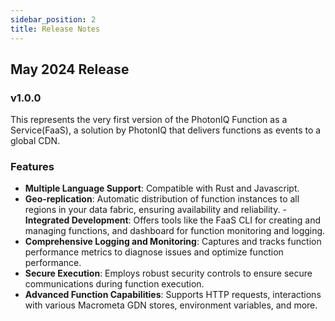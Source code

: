 ```yaml
---
sidebar_position: 2
title: Release Notes
---
```


## May 2024 Release
### v1.0.0
This represents the very first version of the PhotonIQ Function as a Service(FaaS), a solution by PhotonIQ that delivers functions as events to a global CDN.

### Features
- **Multiple Language Support**: Compatible with Rust and Javascript.
- **Geo-replication**: Automatic distribution of function instances to all regions in your data fabric, ensuring availability and reliability.
-**Integrated Development**: Offers tools like the FaaS CLI for creating and managing functions, and dashboard for function monitoring and logging.
- **Comprehensive Logging and Monitoring**: Captures and tracks function performance metrics to diagnose issues and optimize function performance.
- **Secure Execution**: Employs robust security controls to ensure secure communications during function execution. 
- **Advanced Function Capabilities**: Supports HTTP requests, interactions with various Macrometa GDN stores, environment variables, and more.